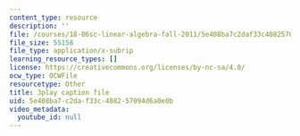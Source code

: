 ```yaml
---
content_type: resource
description: ''
file: /courses/18-06sc-linear-algebra-fall-2011/5e408ba7c2daf33c408257094d6a0e0b_M0Sa8fLOajA.srt
file_size: 55158
file_type: application/x-subrip
learning_resource_types: []
license: https://creativecommons.org/licenses/by-nc-sa/4.0/
ocw_type: OCWFile
resourcetype: Other
title: 3play caption file
uid: 5e408ba7-c2da-f33c-4082-57094d6a0e0b
video_metadata:
  youtube_id: null
---
```

